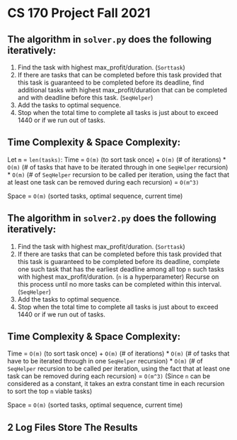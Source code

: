 # CS 170 Project Fall 2021

## The algorithm in `solver.py` does the following iteratively:
1) Find the task with highest max_profit/duration. (`Sorttask`)
2) If there are tasks that can be completed before this task provided that this task is guaranteed to be completed before its deadline, find additional tasks with highest max_profit/duration that can be completed and with deadline before this task. (`SeqHelper`)
3) Add the tasks to optimal sequence.
4) Stop when the total time to complete all tasks is just about to exceed 1440 or if we run out of tasks.

## Time Complexity & Space Complexity:
Let `m` = `len(tasks)`:
Time = `O(m)` (to sort task once) + `O(m)` (# of iterations) * `O(m)` (# of tasks that have to be iterated through in one `SeqHelper` recursion) * `O(m)` (# of `SeqHelper` recursion to be called per iteration, using the fact that at least one task can be removed during each recursion) = `O(m^3)`

Space = `O(m)` (sorted tasks, optimal sequence, current time)

## The algorithm in `solver2.py` does the following iteratively:
1) Find the task with highest max_profit/duration. (`Sorttask`)
2) If there are tasks that can be completed before this task provided that this task is guaranteed to be completed before its deadline, complete one such task that has the earliest deadline among all top `n` such tasks with highest max_profit/duration. (`n` is a hyperparameter) Recurse on this process until no more tasks can be completed within this interval.  (`SeqHelper`)
3) Add the tasks to optimal sequence.
4) Stop when the total time to complete all tasks is just about to exceed 1440 or if we run out of tasks.

## Time Complexity & Space Complexity:
Time = `O(m)` (to sort task once) + `O(m)` (# of iterations) * `O(m)` (# of tasks that have to be iterated through in one `SeqHelper` recursion) * `O(m)` (# of `SeqHelper` recursion to be called per iteration, using the fact that at least one task can be removed during each recursion) = `O(m^3)` (Since `n` can be considered as a constant, it takes an extra constant time in each recursion to sort the top `n` viable tasks)

Space = `O(m)` (sorted tasks, optimal sequence, current time)

## 2 Log Files Store The Results

